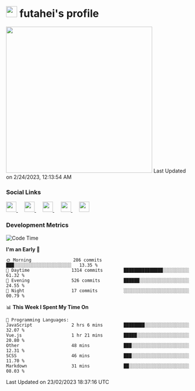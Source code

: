<h1><img src="https://fonts.gstatic.com/s/e/notoemoji/latest/1f914/512.gif" width="30"/> futahei's profile</h1>
<!--START_SECTION:lapras-card-->
<a href="https://lapras.com/public/M9NU3UQ" target="_blank" rel="noopener noreferrer"><img src="https://lapras-card-generator.vercel.app/api/svg?e=3.42&b=3.57&i=3.19&b1=%23232323&b2=%236d6d6d&i1=%23212121&i2=%23818181&l=ja" width="400" ></a>  
Last Updated on 2/24/2023, 12:13:54 AM
<!--END_SECTION:lapras-card-->

<h3>Social Links</h3>
<p>
  <a href= "https://github.com/futahei">
    <img src="https://img.icons8.com/ios-filled/50/000000/github.svg" width="28px"/>
  </a>
  &emsp;
  <a href= "https://www.youtube.com/channel/UC6cSz5FoLd8ib7Qnncyj-eg">
    <img src="https://img.icons8.com/ios-filled/50/000000/youtube.svg" width="28px"/>
  </a>
  &emsp;
  <a href= "https://twitter.com/kohei_fttk">
    <img src="https://img.icons8.com/ios-filled/50/000000/twitter.svg" width="28px"/>
  </a>
  &emsp;
  <a href= "https://keybase.io/futahei">
    <img src="https://img.icons8.com/ios-filled/50/000000/keybase2.svg" width="28px"/>
  </a>
  &emsp;
  <a href="mailto:kohei_f@cynack.com">
    <img src="https://img.icons8.com/ios-filled/50/000000/email.png" width="28px"/>
  </a>
</p>

<h3>Development Metrics</h3>

<!--START_SECTION:waka-->
![Code Time](http://img.shields.io/badge/Code%20Time-1%2C139%20hrs%2013%20mins-blue)

**I'm an Early 🐤** 

```text
🌞 Morning                286 commits         ███░░░░░░░░░░░░░░░░░░░░░░   13.35 % 
🌆 Daytime                1314 commits        ███████████████░░░░░░░░░░   61.32 % 
🌃 Evening                526 commits         ██████░░░░░░░░░░░░░░░░░░░   24.55 % 
🌙 Night                  17 commits          ░░░░░░░░░░░░░░░░░░░░░░░░░   00.79 % 
```


📊 **This Week I Spent My Time On** 

```text
💬 Programming Languages: 
JavaScript               2 hrs 6 mins        ████████░░░░░░░░░░░░░░░░░   32.07 % 
Vue.js                   1 hr 21 mins        █████░░░░░░░░░░░░░░░░░░░░   20.80 % 
Other                    48 mins             ███░░░░░░░░░░░░░░░░░░░░░░   12.31 % 
SCSS                     46 mins             ███░░░░░░░░░░░░░░░░░░░░░░   11.70 % 
Markdown                 31 mins             ██░░░░░░░░░░░░░░░░░░░░░░░   08.03 % 
```


 Last Updated on 23/02/2023 18:37:16 UTC
<!--END_SECTION:waka-->
